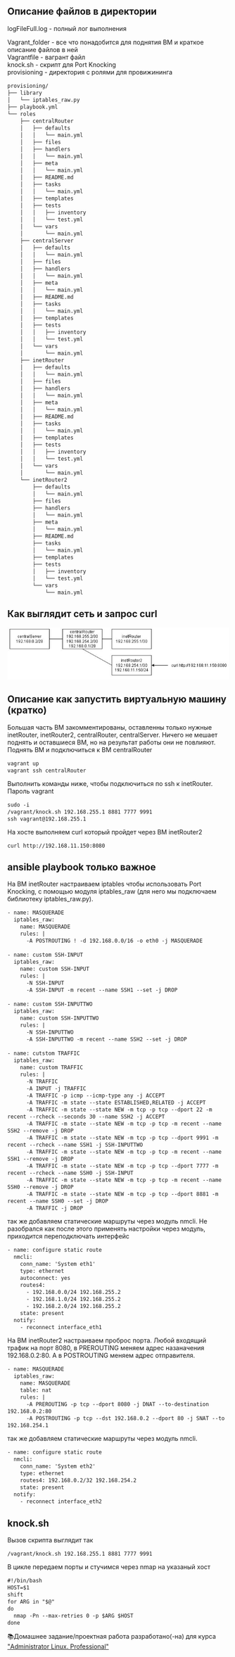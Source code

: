 ## Описание файлов в директории
logFileFull.log - полный лог выполнения  

Vagrant_folder - все что понадобится для поднятия ВМ и краткое описание файлов в ней  
Vagrantfile - вагрант файл  
knock.sh - скрипт для Port Knocking  
provisioning - директория с ролями для провижининга
```
provisioning/
├── library
│   └── iptables_raw.py
├── playbook.yml
└── roles
    ├── centralRouter
    │   ├── defaults
    │   │   └── main.yml
    │   ├── files
    │   ├── handlers
    │   │   └── main.yml
    │   ├── meta
    │   │   └── main.yml
    │   ├── README.md
    │   ├── tasks
    │   │   └── main.yml
    │   ├── templates
    │   ├── tests
    │   │   ├── inventory
    │   │   └── test.yml
    │   └── vars
    │       └── main.yml
    ├── centralServer
    │   ├── defaults
    │   │   └── main.yml
    │   ├── files
    │   ├── handlers
    │   │   └── main.yml
    │   ├── meta
    │   │   └── main.yml
    │   ├── README.md
    │   ├── tasks
    │   │   └── main.yml
    │   ├── templates
    │   ├── tests
    │   │   ├── inventory
    │   │   └── test.yml
    │   └── vars
    │       └── main.yml
    ├── inetRouter
    │   ├── defaults
    │   │   └── main.yml
    │   ├── files
    │   ├── handlers
    │   │   └── main.yml
    │   ├── meta
    │   │   └── main.yml
    │   ├── README.md
    │   ├── tasks
    │   │   └── main.yml
    │   ├── templates
    │   ├── tests
    │   │   ├── inventory
    │   │   └── test.yml
    │   └── vars
    │       └── main.yml
    └── inetRouter2
        ├── defaults
        │   └── main.yml
        ├── files
        ├── handlers
        │   └── main.yml
        ├── meta
        │   └── main.yml
        ├── README.md
        ├── tasks
        │   └── main.yml
        ├── templates
        ├── tests
        │   ├── inventory
        │   └── test.yml
        └── vars
            └── main.yml
```

## Как выглядит сеть и запрос curl
![net](/net.JPG "Сеть дз")

## Описание как запустить виртуальную машину (кратко)
Большая часть ВМ закомментированы, оставленны только нужные inetRouter, inetRouter2, centralRouter, centralServer. Ничего не мешает поднять и оставшиеся ВМ, но на результат работы они не повлияют.
Поднять ВМ и подключиться к ВМ centralRouter
```
vagrant up
vagrant ssh centralRouter
```
Выполнить команды ниже, чтобы подключиться по ssh к inetRouter. Пароль vagrant
```
sudo -i
/vagrant/knock.sh 192.168.255.1 8881 7777 9991
ssh vagrant@192.168.255.1
```
На хосте выполняем curl который пройдет через ВМ inetRouter2
```
curl http://192.168.11.150:8080
```

## ansible playbook только важное
На ВМ inetRouter настраиваем iptables чтобы использовать Port Knocking, с помощью модуля iptables_raw (для него мы подключаем библиотеку iptables_raw.py).
```
- name: MASQUERADE
  iptables_raw:
    name: MASQUERADE
    rules: |
      -A POSTROUTING ! -d 192.168.0.0/16 -o eth0 -j MASQUERADE

- name: custom SSH-INPUT
  iptables_raw:
    name: custom SSH-INPUT
    rules: |
      -N SSH-INPUT
      -A SSH-INPUT -m recent --name SSH1 --set -j DROP

- name: custom SSH-INPUTTWO
  iptables_raw:
    name: custom SSH-INPUTTWO
    rules: |
      -N SSH-INPUTTWO
      -A SSH-INPUTTWO -m recent --name SSH2 --set -j DROP

- name: cutstom TRAFFIC
  iptables_raw:
    name: custom TRAFFIC
    rules: |
      -N TRAFFIC
      -A INPUT -j TRAFFIC
      -A TRAFFIC -p icmp --icmp-type any -j ACCEPT
      -A TRAFFIC -m state --state ESTABLISHED,RELATED -j ACCEPT
      -A TRAFFIC -m state --state NEW -m tcp -p tcp --dport 22 -m recent --rcheck --seconds 30 --name SSH2 -j ACCEPT
      -A TRAFFIC -m state --state NEW -m tcp -p tcp -m recent --name SSH2 --remove -j DROP
      -A TRAFFIC -m state --state NEW -m tcp -p tcp --dport 9991 -m recent --rcheck --name SSH1 -j SSH-INPUTTWO
      -A TRAFFIC -m state --state NEW -m tcp -p tcp -m recent --name SSH1 --remove -j DROP
      -A TRAFFIC -m state --state NEW -m tcp -p tcp --dport 7777 -m recent --rcheck --name SSH0 -j SSH-INPUT
      -A TRAFFIC -m state --state NEW -m tcp -p tcp -m recent --name SSH0 --remove -j DROP
      -A TRAFFIC -m state --state NEW -m tcp -p tcp --dport 8881 -m recent --name SSH0 --set -j DROP
      -A TRAFFIC -j DROP
```
так же добавляем статические маршруты через модуль nmcli. Не разобрался как после этого применять настройки через модуль, приходится переподключать интерфейс
```
- name: configure static route
  nmcli:
    conn_name: 'System eth1'
    type: ethernet
    autoconnect: yes
    routes4:
      - 192.168.0.0/24 192.168.255.2
      - 192.168.1.0/24 192.168.255.2
      - 192.168.2.0/24 192.168.255.2
    state: present
  notify:
    - reconnect interface_eth1
```
На ВМ inetRouter2 настраиваем проброс порта. Любой входящий трафик на порт 8080, в PREROUTING меняем адрес назаначения 192.168.0.2:80. А в POSTROUTING меняем адрес отправителя.
```
- name: MASQUERADE
  iptables_raw:
    name: MASQUERADE
    table: nat
    rules: |
      -A PREROUTING -p tcp --dport 8080 -j DNAT --to-destination 192.168.0.2:80
      -A POSTROUTING -p tcp --dst 192.168.0.2 --dport 80 -j SNAT --to 192.168.254.1
```
так же добавляем статические маршруты через модуль nmcli.
```
- name: configure static route
  nmcli:
    conn_name: 'System eth2'
    type: ethernet
    routes4: 192.168.0.2/32 192.168.254.2
    state: present
  notify:
    - reconnect interface_eth2
```
## knock.sh
Вызов скрипта выглядит так
```
/vagrant/knock.sh 192.168.255.1 8881 7777 9991
```
В цикле передаем порты и стучимся через nmap на указаный хост
```
#!/bin/bash
HOST=$1
shift
for ARG in "$@"
do
  nmap -Pn --max-retries 0 -p $ARG $HOST
done
```

📚Домашнее задание/проектная работа разработано(-на) для курса ["Administrator Linux. Professional"](https://otus.ru/lessons/linux-professional/)